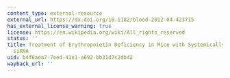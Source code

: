 ```yaml
---
content_type: external-resource
external_url: https://dx.doi.org/10.1182/blood-2012-04-423715
has_external_license_warning: true
license: https://en.wikipedia.org/wiki/All_rights_reserved
status: ''
title: Treatment of Erythropoietin Deficiency in Mice with Systemically Administered
  siRNA
uid: b4f6aea7-7eed-41e1-a692-bb31d7c2db42
wayback_url: ''
---
```

